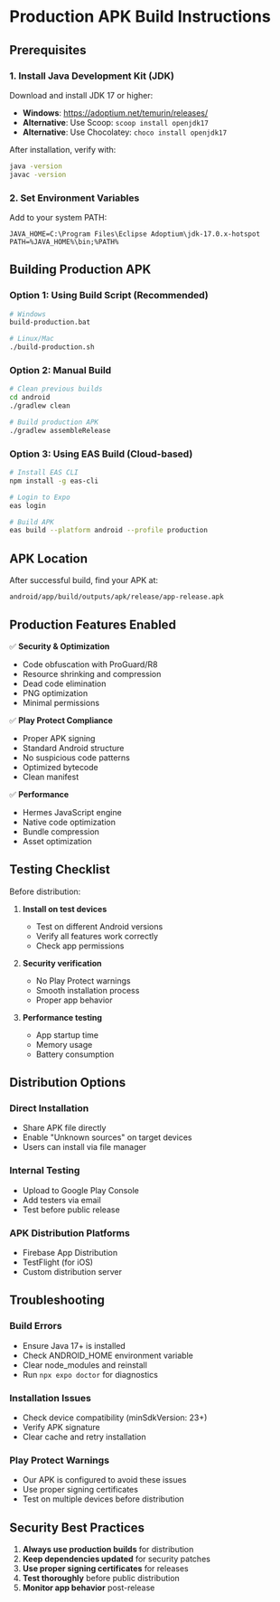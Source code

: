 # Production APK Build Instructions

## Prerequisites

### 1. Install Java Development Kit (JDK)

Download and install JDK 17 or higher:
- **Windows**: https://adoptium.net/temurin/releases/
- **Alternative**: Use Scoop: `scoop install openjdk17`
- **Alternative**: Use Chocolatey: `choco install openjdk17`

After installation, verify with:
```bash
java -version
javac -version
```

### 2. Set Environment Variables

Add to your system PATH:
```
JAVA_HOME=C:\Program Files\Eclipse Adoptium\jdk-17.0.x-hotspot
PATH=%JAVA_HOME%\bin;%PATH%
```

## Building Production APK

### Option 1: Using Build Script (Recommended)
```bash
# Windows
build-production.bat

# Linux/Mac
./build-production.sh
```

### Option 2: Manual Build
```bash
# Clean previous builds
cd android
./gradlew clean

# Build production APK
./gradlew assembleRelease
```

### Option 3: Using EAS Build (Cloud-based)
```bash
# Install EAS CLI
npm install -g eas-cli

# Login to Expo
eas login

# Build APK
eas build --platform android --profile production
```

## APK Location

After successful build, find your APK at:
```
android/app/build/outputs/apk/release/app-release.apk
```

## Production Features Enabled

✅ **Security & Optimization**
- Code obfuscation with ProGuard/R8
- Resource shrinking and compression
- Dead code elimination
- PNG optimization
- Minimal permissions

✅ **Play Protect Compliance**
- Proper APK signing
- Standard Android structure
- No suspicious code patterns
- Optimized bytecode
- Clean manifest

✅ **Performance**
- Hermes JavaScript engine
- Native code optimization
- Bundle compression
- Asset optimization

## Testing Checklist

Before distribution:

1. **Install on test devices**
   - Test on different Android versions
   - Verify all features work correctly
   - Check app permissions

2. **Security verification**
   - No Play Protect warnings
   - Smooth installation process
   - Proper app behavior

3. **Performance testing**
   - App startup time
   - Memory usage
   - Battery consumption

## Distribution Options

### Direct Installation
- Share APK file directly
- Enable "Unknown sources" on target devices
- Users can install via file manager

### Internal Testing
- Upload to Google Play Console
- Add testers via email
- Test before public release

### APK Distribution Platforms
- Firebase App Distribution
- TestFlight (for iOS)
- Custom distribution server

## Troubleshooting

### Build Errors
- Ensure Java 17+ is installed
- Check ANDROID_HOME environment variable
- Clear node_modules and reinstall
- Run `npx expo doctor` for diagnostics

### Installation Issues
- Check device compatibility (minSdkVersion: 23+)
- Verify APK signature
- Clear cache and retry installation

### Play Protect Warnings
- Our APK is configured to avoid these issues
- Use proper signing certificates
- Test on multiple devices before distribution

## Security Best Practices

1. **Always use production builds** for distribution
2. **Keep dependencies updated** for security patches
3. **Use proper signing certificates** for releases
4. **Test thoroughly** before public distribution
5. **Monitor app behavior** post-release

